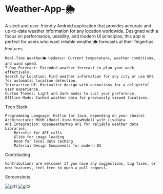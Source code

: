 # Weather-App-🌦️
A sleek and user-friendly Android application that provides accurate and up-to-date weather information for any location worldwide. Designed with a focus on performance, usability, and modern UI principles, this app is perfect for users who want reliable weather🌦️ forecasts at their fingertips.
Features

    Real-Time Weather🌦️ Updates: Current temperature, weather conditions, and wind speed.
    7-Day Forecast: Extended weather forecast to plan your week effectively.
    Search by Location: Find weather information for any city or use GPS for automatic location detection.
    Interactive UI: Minimalist design with animations for a delightful user experience.
    Custom Themes: Light and dark modes to suit your preference.
    Offline Mode: Cached weather data for previously viewed locations.

Tech Stack

    Programming Language: Kotlin (or Java, depending on your choice)
    Architecture: MVVM (Model-View-ViewModel) with LiveData
    API Integration: OpenWeatherMap API for reliable weather data
    Libraries:
        Retrofit for API calls
        Glide for image loading
        Room for local data caching
        Material Design Components for modern UI
Contributing

    Contributions are welcome! If you have any suggestions, bug fixes, or new features, feel free to open a pull request.
Screenshots


![git1](https://github.com/user-attachments/assets/c80324d2-9eec-4454-9772-3ed9587e0cd9)
![git2](https://github.com/user-attachments/assets/df0c30de-9d3c-4fce-8eee-b6e4c3a5a0c2)




        
